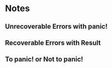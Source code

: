 # Notes

## Unrecoverable Errors with panic!

## Recoverable Errors with Result

## To panic! or Not to panic!
